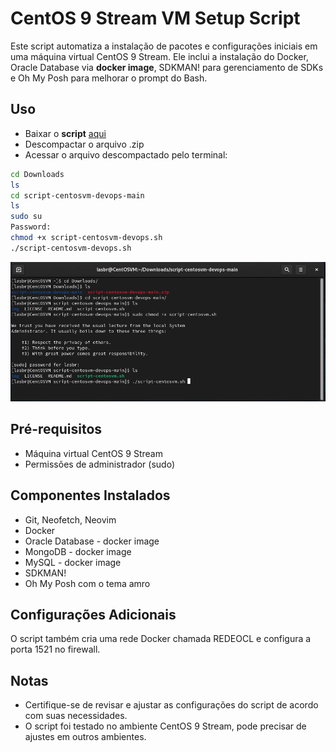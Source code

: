 # CentOS 9 Stream VM Setup Script

Este script automatiza a instalação de pacotes e configurações iniciais em uma máquina virtual CentOS 9 Stream. Ele inclui a instalação do Docker, Oracle Database via **docker image**, SDKMAN! para gerenciamento de SDKs e Oh My Posh para melhorar o prompt do Bash.

## Uso

* Baixar o **script** [aqui](httts://github.com/lasbrDev/script-centosvm-devops)
* Descompactar o arquivo .zip
* Acessar o arquivo descompactado pelo terminal:

```bash
cd Downloads
ls
cd script-centosvm-devops-main
ls
sudo su
Password:
chmod +x script-centosvm-devops.sh
./script-centosvm-devops.sh
```
![centosvm-terminal.png](img/centosvm-terminal.png)

## Pré-requisitos
* Máquina virtual CentOS 9 Stream
* Permissões de administrador (sudo)

## Componentes Instalados

* Git, Neofetch, Neovim
* Docker
* Oracle Database - docker image
* MongoDB - docker image
* MySQL - docker image
* SDKMAN!
* Oh My Posh com o tema amro

## Configurações Adicionais

O script também cria uma rede Docker chamada REDEOCL e configura a porta 1521 no firewall.

## Notas

* Certifique-se de revisar e ajustar as configurações do script de acordo com suas necessidades.
* O script foi testado no ambiente CentOS 9 Stream, pode precisar de ajustes em outros ambientes.

